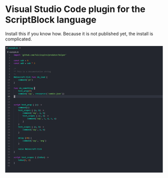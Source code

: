 # Visual Studio Code plugin for the ScriptBlock language

Install this if you know how. Because it is not published yet, the install is complicated.

![Image of plugin working](https://github.com/Falcinspire/ScriptBlockPlugin/blob/master/screenshot.png)
